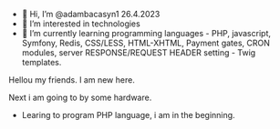 - 👋 Hi, I’m @adambacasyn1 26.4.2023
- 👀 I’m interested in technologies
- 🌱 I’m currently learning programming languages - PHP, javascript, Symfony,
Redis, CSS/LESS, HTML-XHTML, Payment gates, CRON modules, server RESPONSE/REQUEST HEADER setting - Twig templates.

Hellou my friends. I am new here.

Next i am going to by some hardware.



- Learing to program PHP language, i am in the beginning.

